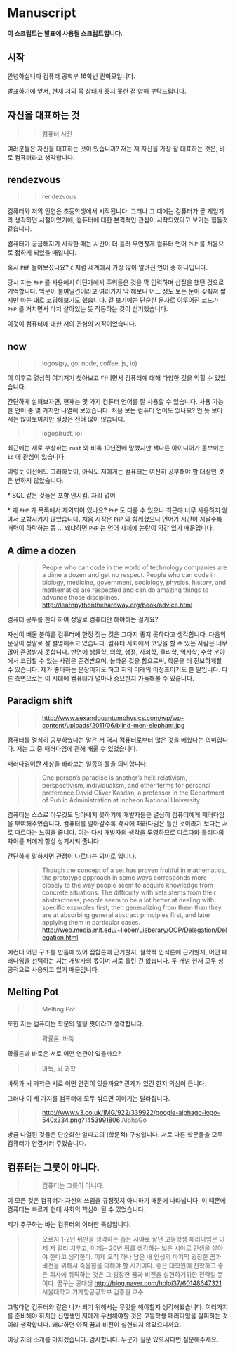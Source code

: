 Manuscript
==========

**이 스크립트는 발표에 사용될 스크립트입니다.**

## 시작

안녕하십니까 컴퓨터 공학부 16학번 권혁모입니다.

발표하기에 앞서, 현재 저의 목 상태가 좋지 못한 점 양해 부탁드립니다.

## 자신을 대표하는 것
>> 컴퓨터 사진

여러분들은 자신을 대표하는 것이 있습니까?
저는 제 자신을 가장 잘 대표하는 것은, 바로 컴퓨터라고 생각합니다.

## rendezvous
>> rendezvous

컴퓨터와 저의 인연은 초등학생에서 시작됩니다.
그러나 그 때에는 컴퓨터가 곧 게임기라 생각하던 시절이었기에,
컴퓨터에 대한 본격적인 관심이 시작되었다고 보기는 힘들것 같습니다.

컴퓨터가 궁금해지기 시작한 때는 시간이 더 흘러 우연찮게
컴퓨터 언어 `PHP` 를 처음으로 접하게 되었을 때입니다.

혹시 `PHP` 들어보셨나요? `C` 처럼 세계에서 가장 많이 알려진 언어 중 하나입니다.

당시 저는 `PHP` 를 사용해서 어딘가에서 주워들은 것을 막 입력하며 삽질을 했던 것으로 기억합니다. 백문이 불여일견이라고 여러가지 막 해보니 어느 정도 보는 눈이
갖춰져 짧지만 아는 대로 코딩해보기도 했습니다. 겉 보기에는 단순한 문자로 이루어진
코드가 `PHP` 를 거치면서 마치 살아있는 듯 작동하는 것이 신기했습니다.

이것이 컴퓨터에 대한 저의 관심의 시작이었습니다.

## now
>> logos(py, go, node, coffee, js, io)

이 이후로 열심히 여기저기 찾아보고 다니면서 컴퓨터에 대해 다양한 것을 익힐 수 있었습니다.

간단하게 살펴보자면, 현재는 몇 가지 컴퓨터 언어를 잘 사용할 수 있습니다. 사용 가능한 언어 중 몇 가지만 나열해 보았습니다.
처음 보는 컴퓨터 언어도 있나요?
언 듯 보아서는 많아보이지만 실상은 전혀 많이 않습니다.

>> logos(rust, io)

최근에는 새로 부상하는 `rust` 와 비록 10년전에 망했지만 색다른 아이디어가 돋보이는 `io` 에 관심이 있습니다.

이렇듯 이전에도 그러하듯이, 아직도 저에게는 컴퓨터는 여전히 공부해야 할 대상인 것은 변하지 않았습니다.

\* SQL 같은 것들은 포함 안시킴. 자리 없어

\* 왜 `PHP` 가 목록에서 제외되어 있나요? `PHP` 도 다룰 수 있으나 최근에 너무 사용하지 않아서 포함시키지 않았습니다. 처음 시작은 `PHP` 와 함께했으나 언어가 시간이 지날수록 매력이 하락하는 등 ... 왜냐하면 `PHP` 는 언어 자체에 논란이 약간 있기 때문입니다.

## A dime a dozen
>> People who can code in the world of technology companies are a dime a dozen and get no respect. People who can code in biology, medicine, government, sociology, physics, history, and mathematics are respected and can do amazing things to advance those disciplines.
>> http://learnpythonthehardway.org/book/advice.html

컴퓨터 공부를 한다 하여 정말로 컴퓨터만 해야하는 걸가요?

자신이 배울 분야를 컴퓨터에 한정 짓는 것은 그다지 좋지 못하다고 생각합니다. 다음의 문장이 정말로 잘 설명해주고 있습니다. 컴퓨터 사회에서 코딩을 할 수 있는 사람은 너무 많아 존경받지 못합니다. 반면에 생물학, 의학, 행정, 사회학, 물리학, 역사학, 수학 분야에서 코딩할 수 있는 사람은 존경받으며, 놀라운 것을 함으로써, 학문을 더 진보하게할 수 있습니다.
제가 좋아하는 문장이기도 하고 저의 미래의 이정표이기도 한 말입니다.
다른 측면으로는 이 시대에 컴퓨터가 얼마나 중요한지 가늠해볼 수 있습니다.

## Paradigm shift
>> http://www.sexandquantumphysics.com/wp/wp-content/uploads/2011/06/blind-men-elephant.jpg

컴퓨터를 열심히 공부하였다는 말은 저 역시 컴퓨터로부터 많은 것을 배웠다는 의미입니다. 저는 그 중 패러다임에 관해 배울 수 있었습니다.

패러다임이란 세상을 바라보는 일종의 틀을 의미합니다.

>> One person’s paradise is another’s hell: relativism, perspectivism, individualism, and other terms for personal preference
>> David Oliver Kasdan, a professor in the Department of Public Administration at Incheon National University

컴퓨터는 스스로 아무것도 담아내지 못하기에 개발자들은 열심히 컴퓨터에게
패러다임을 부여해주었습니다.
컴퓨터를 알아갈수록 각각에 패러다임은 틀린 것이라기 보다는 서로 다르다는 느낌을 줍니다.
이는 다시 개발자의 생각을 투영하므로 다르다와 틀리다의 차이를 저에게 항상 상기시켜 줍니다.

간단하게 말하자면 관점이 다르다는 의미로 입니다.

>> Though the concept of a set has proven fruitful in mathematics, the prototype approach in some ways corresponds more closely to the way people seem to acquire knowledge from concrete situations. The difficulty with sets stems from their abstractness; people seem to be a lot better at dealing with specific examples first, then generalizing from them than they are at absorbing general abstract principles first, and later applying them in particular cases.
http://web.media.mit.edu/~lieber/Lieberary/OOP/Delegation/Delegation.html

예컨대 어떤 구조를 만듬에 있어 집합론에 근거할지, 철학적 인식론에 근거할지, 어떤 패러다임을 선택하는 지는 개발자의 몫이며 서로 틀린 건 없습니다. 두 개념 현재 모두 성공적으로 사용되고 있기 때문입니다.

## Melting Pot
>> Melting Pot

또한 저는 컴퓨터는 학문의 멜팅 팟이라고 생각합니다.

>> 확률론, 바둑

확률론과 바둑은 서로 어떤 연관이 있을까요?

>> 바둑, 뇌 과학

바둑과 뇌 과학은 서로 어떤 연관이 있을까요?
관계가 있긴 한지 의심이 듭니다.

그러나 이 세 가지를 컴퓨터에 모두 섞으면 이야기는 달라집니다.

>> http://www.v3.co.uk/IMG/922/339922/google-alphago-logo-540x334.png?1453991806
>> AlphaGo

방금 나열된 것들은 단순화한 알파고의 (학문적) 구성입니다.
서로 다른 학문들을 모두 컴퓨터가 연결시켜 주었습니다.

## 컴퓨터는 그릇이 아니다.
>> 컴퓨터는 그릇이 아니다.

이 모든 것은 컴퓨터가 자신의 쓰임을 규정짓지 아니하기 때문에 나타납니다.
이 때문에 컴퓨터는 빠르게 현대 사회의 핵심이 될 수 있었습니다.

제가 추구하는 바는 컴퓨터의 이러한 특성입니다.

>> 오로지 1-2년 뒤만을 생각하는 좁은 시야로 살던 고등학생 패러다임은 이제 저 멀리 치우고, 이제는 20년 뒤를 생각하는 넓은 시야로 인생을 살아야 한다고 생각한다. 이제 오직 하나 남은 내 인생의 마지막 굉장한 꿈과 비전을 위해서 죽을힘을 다해야 할 시기이다. 좋은 대학원에 진학하고 좋은 회사에 취직하는 것은 그 굉장한 꿈과 비전을 실현하기위한 전략일 뿐이다.
꿈꾸는 공대생
>> http://blog.naver.com/holpi37/60148647321
>> 서울대학교 기계항공공학부 김종원 교수

그렇다면 컴퓨터와 같은 나가 되기 위해서는 무엇을 해야할지 생각해봤습니다.
여러가지를 준비해야 하지만 신입생인 저에게 우선해야할 것은 고등학생 패러다임을 탈피하는 것이라 생각합니다. 왜냐하면 아직 꿈과 비전이 실현되지 않았으니까요.

이상 저의 소개를 마치겠습니다. 감사합니다.
누군가 질문 있으시다면 질문해주세요.